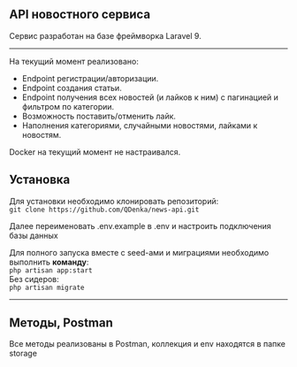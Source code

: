 ## API новостного сервиса

Сервис разработан на базе фреймворка Laravel 9.

____

На текущий момент реализовано:

- Endpoint регистрации/авторизации.
- Endpoint создания статьи.
- Endpoint получения всех новостей (и лайков к ним) с пагинацией и фильтром по категории.
- Возможность поставить/отменить лайк.
- Наполнения категориями, случайными новостями, лайками к новостям.

Docker на текущий момент не настраивался.

## Установка
Для установки необходимо клонировать репозиторий:
<br>`git clone https://github.com/QDenka/news-api.git`

Далее переименовать .env.example в .env и настроить подключения базы данных

Для полного запуска вместе с seed-ами и миграциями необходимо выполнить <b>команду</b>:
<br>`php artisan app:start`
<br>
Без сидеров:
<br>`php artisan migrate`
____

## Методы, Postman

Все методы реализованы в Postman, коллекция и env находятся в папке storage
